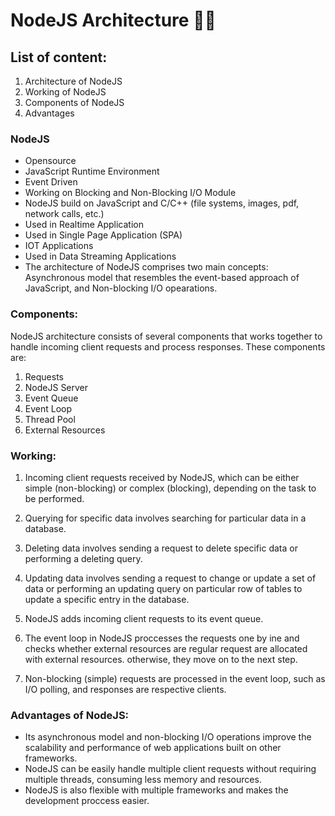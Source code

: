 # NodeJS Architecture 🚀🔥

## List of content:

1. Architecture of NodeJS
2. Working of NodeJS
3. Components of NodeJS
4. Advantages

### NodeJS

- Opensource
- JavaScript Runtime Environment
- Event Driven
- Working on Blocking and Non-Blocking I/O Module
- NodeJS build on JavaScript and C/C++ (file systems, images, pdf, network calls, etc.)
- Used in Realtime Application
- Used in Single Page Application (SPA)
- IOT Applications
- Used in Data Streaming Applications
- The architecture of NodeJS comprises two main concepts: Asynchronous model that resembles the event-based approach of JavaScript, and Non-blocking I/O opearations.

### Components:

NodeJS architecture consists of several components that works together to handle incoming client requests and process responses. These components are:

1. Requests
2. NodeJS Server
3. Event Queue
4. Event Loop
5. Thread Pool
6. External Resources

### Working:

1. Incoming client requests received by NodeJS, which can be either simple (non-blocking) or complex (blocking), depending on the task to be performed.

2. Querying for specific data involves searching for particular data in a database.

3. Deleting data involves sending a request to delete specific data or performing a deleting query.

4. Updating data involves sending a request to change or update a set of data or performing an updating query on particular row of tables to update a specific entry in the database.

5. NodeJS adds incoming client requests to its event queue.

6. The event loop in NodeJS proccesses the requests one by ine and checks whether external resources are regular request are allocated with external resources. otherwise, they move on to the next step.

7. Non-blocking (simple) requests are processed in the event loop, such as I/O polling, and responses are respective clients.

### Advantages of NodeJS:

- Its asynchronous model and non-blocking I/O operations improve the scalability and performance of web applications built on other frameworks.
- NodeJS can be easily handle multiple client requests without requiring multiple threads, consuming less memory and resources.
- NodeJS is also flexible with multiple frameworks and makes the development proccess easier.
